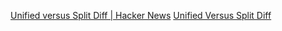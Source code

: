 
[Unified versus Split Diff | Hacker News](https://news.ycombinator.com/item?id=37995155)
[Unified Versus Split Diff](https://matklad.github.io/2023/10/23/unified-vs-split-diff.html)
